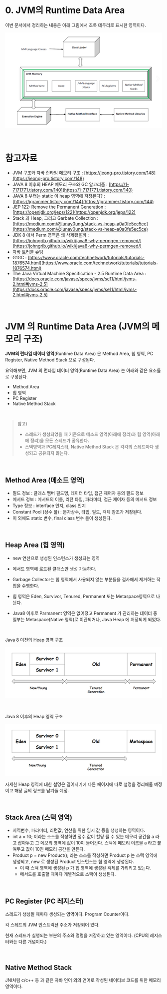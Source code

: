 # 0. JVM의 Runtime Data Area 

이번 문서에서 정리하는 내용은 아래 그림에서 초록 테두리로 표시한 영역이다.

![1](./img/0-JVM-RUNTIME-DATA-AREA/1.png)

<br>

# 참고자료

- JVM 구조와 자바 런타임 메모리 구조 : [https://jeong-pro.tistory.com/148](https://jeong-pro.tistory.com/148)
- JAVA 8 이후의 HEAP 메모리 구조와 GC 알고리즘 : [https://1-7171771.tistory.com/140](https://1-7171771.tistory.com/140)
- JAVA 8 부터는 static 이 heap 영역에 저장된다? : [https://jgrammer.tistory.com/144](https://jgrammer.tistory.com/144)
- JEP 122: Remove the Permanent Generation : [https://openjdk.org/jeps/122](https://openjdk.org/jeps/122)
- Stack 과 Heap, 그리고 Garbate Collection : [https://medium.com/@lunay0ung/stack-vs-heap-a0a0fe5ec5ce](https://medium.com/@lunay0ung/stack-vs-heap-a0a0fe5ec5ce)
- JDK 8 에서 Perm 영역은 왜 삭제됐을까 : [https://johngrib.github.io/wiki/java8-why-permgen-removed/](https://johngrib.github.io/wiki/java8-why-permgen-removed/)
- [자바 트러블 슈팅](http://www.yes24.com/Product/Goods/84937877)
- G1GC : [https://www.oracle.com/technetwork/tutorials/tutorials-1876574.html](https://www.oracle.com/technetwork/tutorials/tutorials-1876574.html)
- The Java Virtual Machine Specification - 2.5 Runtime Data Area : [https://docs.oracle.com/javase/specs/jvms/se11/html/jvms-2.html#jvms-2.5](https://docs.oracle.com/javase/specs/jvms/se11/html/jvms-2.html#jvms-2.5)

<br>

# JVM 의 Runtime Data Area (JVM의 메모리 구조)

**JVM의 런타임 데이터 영역**(Runtime Data Area) 은 Method Area, 힙 영역, PC Register, Native Method Stack 으로 구성된다.<BR>

요약해보면, JVM 의 런타임 데이터 영역(Runtime Data Area) 는 아래와 같은 요소들로 구성된다.

- Method Area
- 힙 영역
- PC Register
- Native Method Stack

 <br>

> 참고)<br>
>
> - 스레드가 생성되었을 때 기준으로 메소드 영역(아래에 정리)과 힙 영역(아래에 정리)을 모든 스레드가 공유한다.
> - 스택영역과 PC레지스터, Native Method Stack 은 각각의 스레드마다 생성되고 공유되지 않는다.

<br>

## Method Area (메소드 영역)

- 필드 정보 : 클래스 멤버 필드명, 데이터 타입, 접근 제어자 등의 필드 정보
- 메서드 정보 : 메서드의 이름, 리턴 타입, 파라미터, 접근 제어자 등의 메서드 정보
- Type 정보 : interface 인지, class 인지
- Constant Pool (상수 풀) : 문자상수, 타입, 필드, 객체 참조가 저장된다.
- 이 외에도 static 변수, final class 변수 들이 생성된다.

<br>

## Heap Area (힙 영역)

- new 연산으로 생성된 인스턴스가 생성되는 영역
- 메서드 영역에 로드된 클래스만 생성 가능하다.
- Garbage Collector는 힙 영역에서 사용되지 않는 부분들을 검사해서 제거하는 작업을 수행한다.
- 힙 영역은 Eden, Survivor, Tenured, Permanent 또는 Metaspace영역으로 나뉜다.

- Java8 이후로 Parmanent 영역은 없어졌고 Permanent 가 관리하는 데이터 중 일부는 Metaspace(Native 영역)로 이관되거나, Java Heap 에 저장되게 되었다.

<br>

Java 8 이전의 Heap 영역 구조

![1](./img/0-JVM-MEMORY/1.png)

<br>

Java 8 이후의 Heap 영역 구조

![1](./img/0-JVM-MEMORY/2.png)



자세한 Heap 영역에 대한 설명은 길어지기에 다른 페이지에 따로 설명을 정리해둘 예정이고 해당 글의 링크를 남겨둘 예정.<br>

<br>

## Stack Area (스택 영역)

- 지역변수, 파라미터, 리턴값, 연산을 위한 임시 값 등을 생성하는 영역이다.
- int a = 10; 이라는 소스를 작성하면 정수 값이 할당 될 수 있는 메모리 공간을 a 라고 잡아두고 그 메모리 영역에 값이 10이 들어간다. 스택에 메모리 이름을 a 라고 붙여두고 값이 10인 메모리 공간을 만든다.
- Product p = new Product(); 라는 소스를 작성하면 Product p 는 스택 영역에 생성되고, new 로 생성된 Product 인스턴스는 힙 영역에 생성된다.
  - 이 때 스택 영역에 생성된 p 가 힙 영역에 생성된 객체를 가리키고 있는다.
  - 메서드를 호출할 때마다 개별적으로 스택이 생성된다.

<br>

## PC Register (PC 레지스터)

스레드가 생성될 때마다 생성되는 영역이다. Program Counter이다.

각 스레드의 JVM 인스트럭션 주소가 저장되어 있다.

현재 스레드가 실행되는 부분의 주소와 명령을 저장하고 있는 영역이다. (CPU의 레지스터와는 다른 개념이다.)

<br>

## Native Method Stack

JNI처럼 c/c++ 등 과 같은 자바 언어 외의 언어로 작성된 네이티브 코드를 위한 메모리 영역이다.

<br>